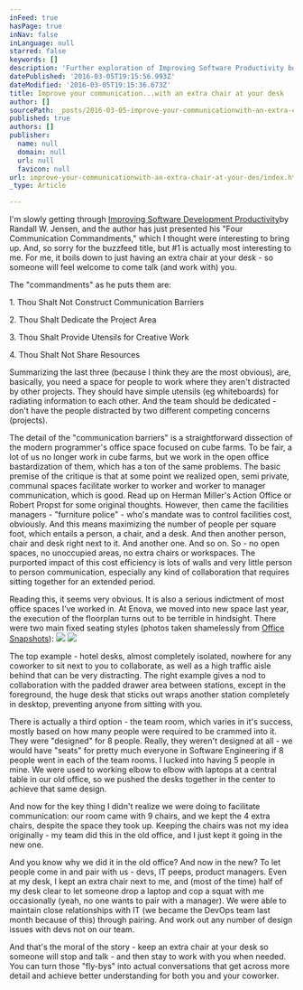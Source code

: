 ```yaml
---
inFeed: true
hasPage: true
inNav: false
inLanguage: null
starred: false
keywords: []
description: 'Further exploration of Improving Software Productivity book by Randall W. Jensen, focusing on the importance of your work area facilitating collaboration'
datePublished: '2016-03-05T19:15:56.993Z'
dateModified: '2016-03-05T19:15:36.673Z'
title: Improve your communication...with an extra chair at your desk
author: []
sourcePath: _posts/2016-03-05-improve-your-communicationwith-an-extra-chair-at-your-des.md
published: true
authors: []
publisher:
  name: null
  domain: null
  url: null
  favicon: null
url: improve-your-communicationwith-an-extra-chair-at-your-des/index.html
_type: Article

---
```

I'm slowly getting through [Improving Software Development Productivity][0]by Randall W. Jensen, and the author has just presented his "Four Communication Commandments," which I thought were interesting to bring up. And, so sorry for the buzzfeed title, but \#1 is actually most interesting to me. For me, it boils down to just having an extra chair at your desk - so someone will feel welcome to come talk (and work with) you.

The "commandments" as he puts them are:

1\. Thou Shalt Not Construct Communication Barriers

2\. Thou Shalt Dedicate the Project Area

3\. Thou Shalt Provide Utensils for Creative Work

4\. Thou Shalt Not Share Resources

Summarizing the last three (because I think they are the most obvious), are, basically, you need a space for people to work where they aren't distracted by other projects. They should have simple utensils (eg whiteboards) for radiating information to each other. And the team should be dedicated - don't have the people distracted by two different competing concerns (projects).

The detail of the "communication barriers" is a straightforward dissection of the modern programmer's office space focused on cube farms. To be fair, a lot of us no longer work in cube farms, but we work in the open office bastardization of them, which has a ton of the same problems. The basic premise of the critique is that at some point we realized open, semi private, communal spaces facilitate worker to worker and worker to manager communication, which is good. Read up on Herman Miller's Action Office or Robert Propst for some original thoughts. However, then came the facilities managers - "furniture police" - who's mandate was to control facilities cost, obviously. And this means maximizing the number of people per square foot, which entails a person, a chair, and a desk. And then another person, chair and desk right next to it. And another one. And so on. So - no open spaces, no unoccupied areas, no extra chairs or workspaces. The purported impact of this cost efficiency is lots of walls and very little person to person communication, especially any kind of collaboration that requires sitting together for an extended period.

Reading this, it seems very obvious. It is also a serious indictment of most office spaces I've worked in. At Enova, we moved into new space last year, the execution of the floorplan turns out to be terrible in hindsight. There were two main fixed seating styles (photos taken shamelessly from [Office Snapshots][1]):
![](https://s3-us-west-2.amazonaws.com/the-grid-img/p/08c7e0255d62021de187819550770b42dcc48891.jpg)
![](https://the-grid-user-content.s3-us-west-2.amazonaws.com/58431060-4020-49af-9df8-7a8cb931c6f5.jpg)

The top example - hotel desks, almost completely isolated, nowhere for any coworker to sit next to you to collaborate, as well as a high traffic aisle behind that can be very distracting. The right example gives a nod to collaboration with the padded drawer area between stations, except in the foreground, the huge desk that sticks out wraps another station completely in desktop, preventing anyone from sitting with you.

There is actually a third option - the team room, which varies in it's success, mostly based on how many people were required to be crammed into it. They were "designed" for 8 people. Really, they weren't designed at all - we would have "seats" for pretty much everyone in Software Engineering if 8 people went in each of the team rooms. I lucked into having 5 people in mine. We were used to working elbow to elbow with laptops at a central table in our old office, so we pushed the desks together in the center to achieve that same design. 

And now for the key thing I didn't realize we were doing to facilitate communication: our room came with 9 chairs, and we kept the 4 extra chairs, despite the space they took up. Keeping the chairs was not my idea originally - my team did this in the old office, and I just kept it going in the new one. 

And you know why we did it in the old office? And now in the new? To let people come in and pair with us - devs, IT peeps, product managers. Even at my desk, I kept an extra chair next to me, and (most of the time) half of my desk clear to let someone drop a laptop and cop a squat with me occasionally (yeah, no one wants to pair with a manager). We were able to maintain close relationships with IT (we became the DevOps team last month because of this) through pairing. And work out any number of design issues with devs not on our team.

And that's the moral of the story - keep an extra chair at your desk so someone will stop and talk - and then stay to work with you when needed. You can turn those "fly-bys" into actual conversations that get across more detail and achieve better understanding for both you and your coworker.

[0]: http://www.amazon.com/Improving-Software-Development-Productivity-Quantitative-ebook/dp/B00N1ZN6IO
[1]: http://officesnapshots.com/photos/45897/